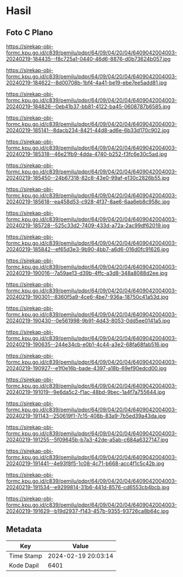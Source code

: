 # Hasil

## Foto C Plano

https://sirekap-obj-formc.kpu.go.id/c839/pemilu/pdpr/64/09/04/20/04/6409042004003-20240219-184435--f8c725a1-0440-46d6-8876-d0b73624b057.jpg

https://sirekap-obj-formc.kpu.go.id/c839/pemilu/pdpr/64/09/04/20/04/6409042004003-20240219-184622--8d00708b-1bf4-4a41-be19-ebe7ee5add81.jpg

https://sirekap-obj-formc.kpu.go.id/c839/pemilu/pdpr/64/09/04/20/04/6409042004003-20240219-184826--0eb41b37-bb81-4122-ba45-0608787b6585.jpg

https://sirekap-obj-formc.kpu.go.id/c839/pemilu/pdpr/64/09/04/20/04/6409042004003-20240219-185141--8dacb234-8421-44d8-ad6e-6b33d170c902.jpg

https://sirekap-obj-formc.kpu.go.id/c839/pemilu/pdpr/64/09/04/20/04/6409042004003-20240219-185318--46e21fb9-4dda-4740-b252-f3fc6e30c5ad.jpg

https://sirekap-obj-formc.kpu.go.id/c839/pemilu/pdpr/64/09/04/20/04/6409042004003-20240219-185450--24b67318-82c8-43e0-99af-e130c2826b55.jpg

https://sirekap-obj-formc.kpu.go.id/c839/pemilu/pdpr/64/09/04/20/04/6409042004003-20240219-185618--ea458d53-c928-4f37-8ae6-6aa6eb8c958c.jpg

https://sirekap-obj-formc.kpu.go.id/c839/pemilu/pdpr/64/09/04/20/04/6409042004003-20240219-185728--525c33d2-7409-433d-a72a-2ac99df62019.jpg

https://sirekap-obj-formc.kpu.go.id/c839/pemilu/pdpr/64/09/04/20/04/6409042004003-20240219-185842--ef65d3e3-9b90-4bb7-a6d6-016d0fc91626.jpg

https://sirekap-obj-formc.kpu.go.id/c839/pemilu/pdpr/64/09/04/20/04/6409042004003-20240219-190016--7a59ae13-d39b-4ffc-a3d8-348a8088d2ee.jpg

https://sirekap-obj-formc.kpu.go.id/c839/pemilu/pdpr/64/09/04/20/04/6409042004003-20240219-190301--8360f5a9-4ce6-4be7-936a-18750c41a53d.jpg

https://sirekap-obj-formc.kpu.go.id/c839/pemilu/pdpr/64/09/04/20/04/6409042004003-20240219-190430--0e561998-9b91-4d43-8053-0dd5ee0141a5.jpg

https://sirekap-obj-formc.kpu.go.id/c839/pemilu/pdpr/64/09/04/20/04/6409042004003-20240219-190635--244e34cb-e0b1-4c44-a3e2-68fa68fab516.jpg

https://sirekap-obj-formc.kpu.go.id/c839/pemilu/pdpr/64/09/04/20/04/6409042004003-20240219-190927--e1f0e16b-bade-4397-a18b-69ef90edcd00.jpg

https://sirekap-obj-formc.kpu.go.id/c839/pemilu/pdpr/64/09/04/20/04/6409042004003-20240219-191019--9e6da5c2-f1ac-48bd-9bec-1a4f7a755644.jpg

https://sirekap-obj-formc.kpu.go.id/c839/pemilu/pdpr/64/09/04/20/04/6409042004003-20240219-191143--250619f1-7c15-408b-83a9-7b5ed39a43da.jpg

https://sirekap-obj-formc.kpu.go.id/c839/pemilu/pdpr/64/09/04/20/04/6409042004003-20240219-191255--5f09645b-b7a3-42de-a5ab-c684a6327147.jpg

https://sirekap-obj-formc.kpu.go.id/c839/pemilu/pdpr/64/09/04/20/04/6409042004003-20240219-191441--4e93f8f5-1c08-4c71-b668-acc4f1c5c42b.jpg

https://sirekap-obj-formc.kpu.go.id/c839/pemilu/pdpr/64/09/04/20/04/6409042004003-20240219-191534--e9299814-31b6-441d-8576-cd6553cb4bcb.jpg

https://sirekap-obj-formc.kpu.go.id/c839/pemilu/pdpr/64/09/04/20/04/6409042004003-20240219-191629--b19d2937-f143-457b-9355-93726ca8b64c.jpg


## Metadata

| Key        | Value               |
| ---------- | ------------------- |
| Time Stamp | 2024-02-19 20:03:14 |
| Kode Dapil | 6401                |




